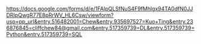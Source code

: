 https://docs.google.com/forms/d/e/1FAIpQLSfNuS4F9fMhlgx94TA0dfN0JJDRIpQwgR77E8pRrWV_HL6Csw/viewform?usp=pp_url&entry.516482001=Chew&entry.935697527=Kuo+Ting&entry.236876845=cliffchew84@gmail.com&entry.517359739=DL&entry.517359739=Python&entry.517359739=SQL